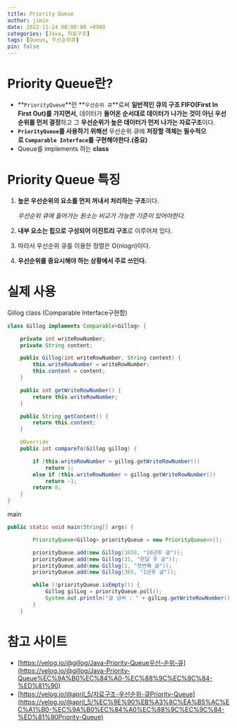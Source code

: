 ```yaml
---
title: Priority Queue
author: jimin
date: 2022-11-24 00:00:00 +0900
categories: [Java, 자료구조]
tags: [Queue, 우선순위큐]
pin: false
---
```


# Priority Queue란?

- **`PriorityQueue`**란 **`우선순위 큐`**로써 **일반적인 큐의 구조 FIFO(First In First Out)를 가지면서**, 데이터가 **들어온 순서대로 데이터가 나가는 것이 아닌 우선순위를 먼저 결정**하고 그 **우선순위가 높은 데이터가 먼저 나가는 자료구조**이다.
- **`PriorityQueue`를 사용하기 위해선** 우선순위 큐에 **저장할 객체는 필수적으로 `Comparable Interface`를 구현해야한다.(중요)**
- Queue를 implements 하는 **class**

# Priority Queue 특징

1. **높은 우선순위의 요소를 먼저 꺼내서 처리하는 구조**이다.
    
    *우선순위 큐에 들어가는 원소는 비교가 가능한 기준이 있어야한다.*
    
2. **내부 요소는 힙으로 구성되어 이진트리 구조**로 이루어져 있다.
3. 따라서 우선순위 큐를 이용한 정렬은 O(nlogn)이다.
4. **우선순위를 중요시해야 하는 상황에서 주로 쓰인다.**

# 실제 사용

Gillog class (Comparable Interface구현함)

```java
class Gillog implements Comparable<Gillog> {

    private int writeRowNumber;
    private String content;

    public Gillog(int writeRowNumber, String content) {
        this.writeRowNumber = writeRowNumber;
        this.content = content;
    }

    public int getWriteRowNumber() {
        return this.writeRowNumber;
    }

    public String getContent() {
        return this.content;
    }

    @Override
    public int compareTo(Gillog gillog) {

        if (this.writeRowNumber > gillog.getWriteRowNumber())
            return 1;
        else if (this.writeRowNumber < gillog.getWriteRowNumber())
            return -1;
        return 0;
    }
}
```
main

```java
public static void main(String[] args) {

        PriorityQueue<Gillog> priorityQueue = new PriorityQueue<>();

        priorityQueue.add(new Gillog(3650, "10년후 글"));
        priorityQueue.add(new Gillog(31, "한달 후 글"));
        priorityQueue.add(new Gillog(1, "첫번째 글"));
        priorityQueue.add(new Gillog(365, "1년후 글"));

        while (!priorityQueue.isEmpty()) {
            Gillog gilLog = priorityQueue.poll();
            System.out.println("글 넘버 : " + gilLog.getWriteRowNumber() + " 글 내용 : " + gilLog.getContent());
        }
    }
```



# 참고 사이트

- [https://velog.io/@gillog/Java-Priority-Queue우선-순위-큐](https://velog.io/@gillog/Java-Priority-Queue%EC%9A%B0%EC%84%A0-%EC%88%9C%EC%9C%84-%ED%81%90)
- [https://velog.io/@april_5/자료구조-우선순위-큐Priority-Queue](https://velog.io/@april_5/%EC%9E%90%EB%A3%8C%EA%B5%AC%EC%A1%B0-%EC%9A%B0%EC%84%A0%EC%88%9C%EC%9C%84-%ED%81%90Priority-Queue)